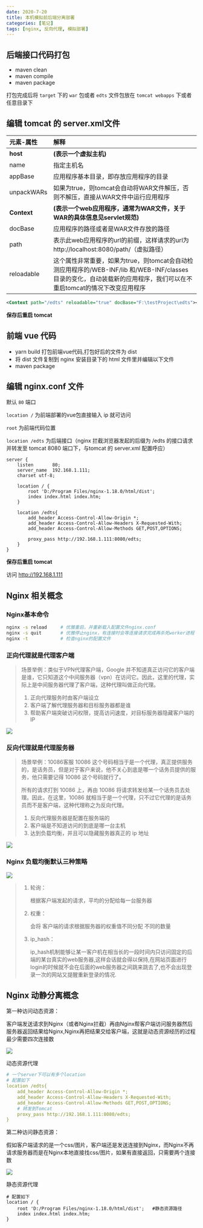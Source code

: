 ```yaml
---
date: 2020-7-20
title: 本机模拟前后端分离部署
categories: [笔记]
tags: [nginx, 反向代理, 模拟部署]
---
```


## 后端接口代码打包
- maven clean
- maven compile
- maven package

打包完成后将 `target` 下的 `war` 包或者 `edts` 文件包放在 `tomcat webapps` 下或者任意目录下

## 编辑 tomcat 的 server.xml文件

| 元素-属性   | 解释                                                         |
| :---------- | :----------------------------------------------------------- |
| **host**    | **(表示一个虚拟主机)**                                       |
| name        | 指定主机名                                                   |
| appBase     | 应用程序基本目录，即存放应用程序的目录                       |
| unpackWARs  | 如果为true，则tomcat会自动将WAR文件解压，否则不解压，直接从WAR文件中运行应用程序 |
| **Context** | **(表示一个web应用程序，通常为WAR文件，关于WAR的具体信息见servlet规范)** |
| docBase     | 应用程序的路径或者是WAR文件存放的路径                        |
| path        | 表示此web应用程序的url的前缀，这样请求的url为http://localhost:8080/path/（虚拟路径） |
| reloadable  | 这个属性非常重要，如果为true，则tomcat会自动检测应用程序的/WEB-INF/lib 和/WEB-INF/classes目录的变化，自动装载新的应用程序，我们可以在不重启tomcat的情况下改变应用程序 |

```xml
<Context path="/edts" reloadable="true" docBase="F:\testProject\edts"></Context>
```

**保存后重启 tomcat**


## 前端 vue 代码
- yarn build 打包前端vue代码,打包好后的文件为 dist
- 将 dist 文件复制到 nginx 安装目录下的 html 文件里并编辑以下文件
- maven package

## 编辑 nginx.conf 文件

默认 `80` 端口

`location /` 为前端部署的vue包直接输入 ip 就可访问

`root` 为前端代码位置

 `location /edts` 为后端接口（nginx 拦截浏览器发起的后缀为 /edts 的接口请求并转发至 tomcat 8080 端口下，与tomcat 的 server.xml 配置呼应）

```
server {
    listen       80;
    server_name  192.168.1.111;
    charset utf-8;

    location / {
        root 'D:/Program Files/nginx-1.18.0/html/dist';
        index index.html index.htm;
    }

    location /edts{
        add_header Access-Control-Allow-Origin *;
        add_header Access-Control-Allow-Headers X-Requested-With;
        add_header Access-Control-Allow-Methods GET,POST,OPTIONS;

        proxy_pass http://192.168.1.111:8080/edts;
    }
}
```

**保存后重启 tomcat**


访问 http://192.168.1.111



## Nginx 相关概念

### Nginx基本命令

```Bash
nginx -s reload     # 优雅重启，并重新载入配置文件nginx.conf
nginx -s quit       # 优雅停止nginx，有连接时会等连接请求完成再杀死worker进程
nginx -t            # 检查nginx的配置文件
```

### 正向代理就是代理客户端

> 场景举例：类似于VPN代理客户端，Google 并不知道真正访问它的客户端是谁，它只知道这个中间服务器（vpn）在访问它。因此，这里的代理，实际上是中间服务器代理了客户端，这种代理叫做正向代理。
>
> 1. 正向代理服务时由客户端设立
> 2. 客户端了解代理服务器和目标服务器都是谁
> 3. 帮助客户端突破访问权限，提高访问速度，对目标服务器隐藏客户端的IP

![](https://fastly.jsdelivr.net/gh/xiangshu233/blogAssets@17d0f9c57cce7dfc4c821bd5d8bcd5106b263640/2020/10/13/af2db8e252ef7897467abbcd617ec717.png)
### 反向代理就是代理服务器

> 场景举例：10086客服 10086 这个号码相当于是一个代理，真正提供服务的，是话务员，但是对于客户来说，他不关心到底是哪一个话务员提供的服务，他只需要记得 10086 这个号码就行了。
>
> 所有的请求打到 10086 上，再由 10086 将请求转发给某一个话务员去处理。因此，在这里，10086 就相当于是一个代理，只不过它代理的是话务员而不是客户端，这种代理称之为反向代理。
>
> 1. 反向代理服务器是配置在服务端的
> 2. 客户端是不知道访问的到底是哪一台主机
> 3. 达到负载均衡，并且可以隐藏服务器真正的 ip 地址

![](https://fastly.jsdelivr.net/gh/xiangshu233/blogAssets@f17eec300f32465f7ac555a6781fba111b0df7cf/2020/10/13/698d89d3c085959d6a9cce6e9514d1e4.png)


### Nginx 负载均衡默认三种策略

![](https://fastly.jsdelivr.net/gh/xiangshu233/blogAssets@87acc222d6fd40156c85a5e99fd21cf2f6ecfc04/2020/10/13/e633539d7ae0265b59f7dfd1290e133d.png)

> 1. 轮询：
>
>    根据客户端发起的请求，平均的分配给每一台服务器
>
> 2. 权重：
>
>    会将 客户端的请求根据服务器的权重值不同分配 不同的数量
>
> 3. ip_hash：
>
>    ip_hash机制能够让某一客户机在相当长的一段时间内只访问固定的后端的某台真实的web服务器,这样会话就会得以保持,在网站页面进行login的时候就不会在后面的web服务器之间跳来跳去了,也不会出现登录一次的网站又提醒重新登录的情况.



## Nginx 动静分离概念

第一种访问动态资源：

客户端发送请求到Nginx（或者Nginx拦截）再由Nginx帮客户端访问服务器然后服务器返回结果给Nginx,Nginx再把结果交给客户端，这就是动态资源经历的过程最少需要四次连接数

![](https://fastly.jsdelivr.net/gh/xiangshu233/blogAssets@1a10695de855dd2327a5249eceda9b9bbec30218/2020/10/13/8ff6f4333da61a1ca3a97c6da19dd6e2.png)

动态资源代理

```yml
# 一个server下可以有多个location
# 配置如下
location /edts{
    add_header Access-Control-Allow-Origin *;
    add_header Access-Control-Allow-Headers X-Requested-With;
    add_header Access-Control-Allow-Methods GET,POST,OPTIONS;
	# 转发到Tomcat
    proxy_pass http://192.168.1.111:8080/edts;
}
```

第二种访问静态资源：

假如客户端请求的是一个css/图片，客户端还是发送连接到Nginx，而Nginx不再请求服务器而是在Nginx本地直接找css/图片，如果有直接返回，只需要两个连接数

![](https://fastly.jsdelivr.net/gh/xiangshu233/blogAssets@186b967c4d78dcd847cb39351334fb2054617373/2020/10/13/2a741f33c298a0b7cae770f85ce55872.png)

静态资源代理

```nginx
# 配置如下
location / {
    root 'D:/Program Files/nginx-1.18.0/html/dist';   #静态资源路径
    index index.html index.htm;
}
```
